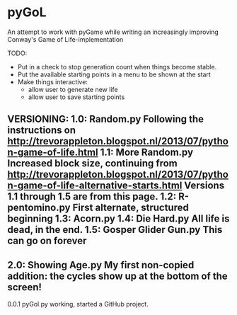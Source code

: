 # pyGoL
An attempt to work with pyGame while writing an increasingly improving Conway's Game of Life-implementation

TODO: 
* Put in a check to stop generation count when things become stable.
* Put the available starting points in a menu to be shown at the start
* Make things interactive:
  - allow user to generate new life
  - allow user to save starting points

VERSIONING: 
1.0: Random.py
  Following the instructions on http://trevorappleton.blogspot.nl/2013/07/python-game-of-life.html
1.1: More Random.py
  Increased block size, continuing from http://trevorappleton.blogspot.nl/2013/07/python-game-of-life-alternative-starts.html
  Versions 1.1 through 1.5 are from this page.
1.2: R-pentomino.py
  First alternate, structured beginning
1.3: Acorn.py
1.4: Die Hard.py
  All life is dead, in the end.
1.5: Gosper Glider Gun.py
  This can go on forever
----------------------------  
2.0: Showing Age.py
  My first non-copied addition: the cycles show up at the bottom of the screen!
----------------------------
0.0.1 pyGol.py
  working, started a GitHub project.
